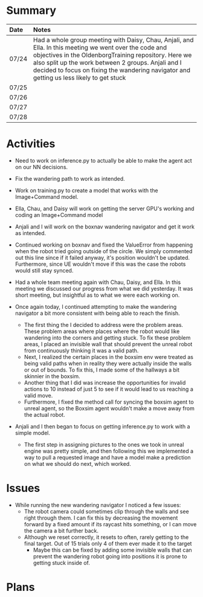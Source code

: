 # Summary

| Date  | Notes
| :---- | :----
| 07/24 | Had a whole group meeting with Daisy, Chau, Anjali, and Ella. In this meeting we went over the code and objectives in the OldenborgTraining repository. Here we also split up the work between 2 groups. Anjali and I decided to focus on fixing the wandering navigator and getting us less likely to get stuck 
| 07/25 | 
| 07/26 | 
| 07/27 | 
| 07/28 | 

# Activities

- Need to work on inference.py to actually be able to make the agent act on our NN decisions.
- Fix the wandering path to work as intended.
- Work on training.py to create a model that works with the Image+Command model.
- Ella, Chau, and Daisy will work on getting the server GPU's working and coding an Image+Command model
- Anjali and I will work on the boxnav wandering navigator and get it work as intended.
- Continued working on boxnav and fixed the ValueError from happening when the robot tried going outside of the circle. We simply commented out this line since if it failed anyway, it's position wouldn't be updated. Furthermore, since UE wouldn't move if this was the case the robots would still stay synced.

- Had a whole team meeting again with Chau, Daisy, and Ella. In this meeting we discussed our progress from what we did yesterday. It was short meeting, but insightful as to what we were each working on.
- Once again today, I continued attempting to make the wandering navigator a bit more consistent with being able to reach the finish. 
    - The first thing the I decided to address were the problem areas. These problem areas where places where the robot would like wandering into the corners and getting stuck. To fix these problem areas, I placed an invisible wall that should prevent the unreal robot from continuously thinking it was a valid path.
    - Next, I realized the certain places in the boxsim env were treated as being valid paths when in reality they were actually inside the walls or out of bounds. To fix this, I made some of the hallways a bit skinnier in the boxsim.
    - Another thing that I did was increase the opportunities for invalid actions to 10 instead of just 5 to see if it would lead to us reaching a valid move.      
    - Furthermore, I fixed the method call for syncing the boxsim agent to unreal agent, so the Boxsim agent wouldn't make a move away from the actual robot.

- Anjali and I then began to focus on getting inference.py to work with a simple model. 
    - The first step in assigning pictures to the ones we took in unreal engine was pretty simple, and then following this we implemented a way to pull a requested image and have a model make a prediction on what we should do next, which worked.

# Issues

- While running the new wandering navigator I noticed a few issues:
    - The robot camera could sometimes clip through the walls and see right through them. I can fix this by decreasing the movement forward by a fixed amount if its raycast hits something, or I can move the camera a bit further back.
    - Although we reset correctly, it resets to often, rarely getting to the final target. Out of 15 trials only 4 of them ever made it to the target
        - Maybe this can be fixed by adding some invisible walls that can prevent the wandering robot going into positions it is prone to getting stuck inside of.

# Plans
